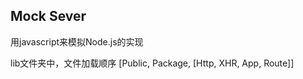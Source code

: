 ## Mock Sever ##

用javascript来模拟Node.js的实现

lib文件夹中，文件加载顺序
[Public, Package, [Http, XHR, App, Route]]